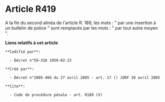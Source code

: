 # Article R419

A la fin du second alinéa de l'article R. 189, les mots : " par une insertion à un bulletin de police " sont remplacés par
les mots : " par tout autre moyen ".

**Liens relatifs à cet article**

	**Codifié par**:

	  - Décret n°59-318 1959-02-23

	**Créé par**:

	  - Décret n°2005-404 du 27 avril 2005 - art. 17 () JORF 30 avril 2005

	**Cite**:

	  - Code de procédure pénale - art. R189 (V)
